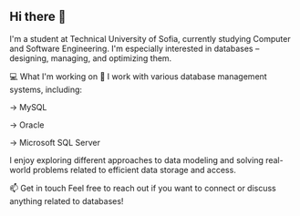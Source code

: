 ## Hi there 👋
I'm a student at Technical University of Sofia, currently studying Computer and Software Engineering. I'm especially interested in databases – designing, managing, and optimizing them.

💻 What I'm working on
🔹 I work with various database management systems, including:


-> MySQL


-> Oracle


-> Microsoft SQL Server


I enjoy exploring different approaches to data modeling and solving real-world problems related to efficient data storage and access.

📫 Get in touch
Feel free to reach out if you want to connect or discuss anything related to databases!
<!--
**pbragarusheva/pbragarusheva** is a ✨ _special_ ✨ repository because its `README.md` (this file) appears on your GitHub profile.

Here are some ideas to get you started:

- 🔭 I’m currently working on ...
- 🌱 I’m currently learning ...
- 👯 I’m looking to collaborate on ...
- 🤔 I’m looking for help with ...
- 💬 Ask me about ...
- 📫 How to reach me: ...
- 😄 Pronouns: ...
- ⚡ Fun fact: ...
-->
